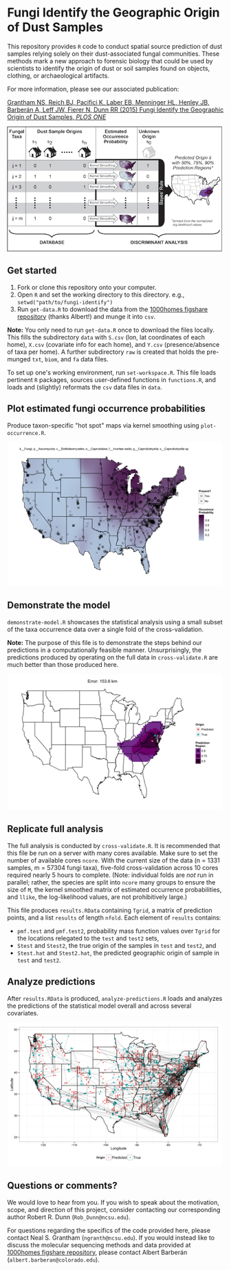 # Fungi Identify the Geographic Origin of Dust Samples

This repository provides `R` code to conduct spatial source prediction of dust samples relying solely on their dust-associated fungal communities. These methods mark a new approach to forensic biology that could be used by scientists to identify the origin of dust or soil samples found on objects, clothing, or archaeological artifacts.

For more information, please see our associated publication:

[Grantham NS, Reich BJ, Pacifici K, Laber EB, Menninger HL, Henley JB, Barber&aacute;n A, Leff JW, Fierer N, Dunn RR (2015) Fungi Identify the Geographic Origin of Dust Samples, _PLOS ONE_](http://journals.plos.org/plosone/article?id=10.1371/journal.pone.0122605)

<img src="figs/overview.tiff" alt="Overview" style="width: 500px;"/>


## Get started

1. Fork or clone this repository onto your computer.
2. Open `R` and set the working directory to this directory. e.g., ```setwd("path/to/fungi-identify")```
3. Run `get-data.R` to download the data from the [1000homes figshare repository](http://figshare.com/articles/1000homes/1270900) (thanks Albert!) and munge it into `csv`.

__Note:__ You only need to run `get-data.R` once to download the files locally. This fills the subdirectory `data` with `S.csv` (lon, lat coordinates of each home), `X.csv` (covariate info for each home), and `Y.csv` (presence/absence of taxa per home). A further subdirectory `raw` is created that holds the pre-munged `txt`, `biom`, and `fa` data files.

To set up one's working environment, run `set-workspace.R`. This file loads pertinent `R` packages, sources user-defined functions in `functions.R`, and loads and (slightly) reformats the `csv` data files in `data`. 

## Plot estimated fungi occurrence probabilities

Produce taxon-specific "hot spot" maps via kernel smoothing using `plot-occurrence.R`.

<img src="figs/OTU_232.png" alt="Fungal OTU 232" style="width: 500px;"/>

## Demonstrate the model

`demonstrate-model.R` showcases the statistical analysis using a small subset of the taxa occurrence data over a single fold of the cross-validation.

__Note:__ The purpose of this file is to demonstrate the steps behind our predictions in a computationally feasible manner. Unsurprisingly, the predictions produced by operating on the full data in `cross-validate.R` are much better than those produced here.

<img src="figs/881.png" alt="Home 881 Prediction" style="width: 500px;"/>

## Replicate full analysis

The full analysis is conducted by `cross-validate.R`. It is recommended that this file be run on a server with many cores available. Make sure to set the number of available cores `ncore`. With the current size of the data (n = 1331 samples, m = 57304 fungi taxa), five-fold cross-validation across 10 cores required nearly 5 hours to complete. (Note: individual folds are _not_ run in parallel; rather, the species are split into `ncore` many groups to ensure the size of `M`, the kernel smoothed matrix of estimated occurrence probabilities, and `llike`, the log-likelihood values, are not prohibitively large.) 

This file produces `results.RData` containing `Tgrid`, a matrix of prediction points, and a list `results` of length `nfold`. Each element of `results` contains: 

- `pmf.test` and `pmf.test2`, probability mass function values over `Tgrid` for the locations relegated to the `test` and `test2` sets, 
- `Stest` and `Stest2`, the true origin of the samples in `test` and `test2`, and
- `Stest.hat` and `Stest2.hat`, the predicted geographic origin of sample in `test` and `test2`.

## Analyze predictions

After `results.RData` is produced, `analyze-predictions.R` loads and analyzes the predictions of the statistical model overall and across several covariates.

<img src="figs/all-predictions.png" alt="All Predictions" style="width: 500px;"/>


## Questions or comments?

We would love to hear from you. If you wish to speak about the motivation, scope, and direction of this project, consider contacting our corresponding author Robert R. Dunn (`Rob_Dunn@ncsu.edu`).

For questions regarding the specifics of the code provided here, please contact Neal S. Grantham (`ngranth@ncsu.edu`). If you would instead like to discuss the molecular sequencing methods and data provided at [1000homes figshare repository](http://figshare.com/articles/1000homes/1270900), please contact Albert Barber&aacute;n (`albert.barberan@colorado.edu`).
